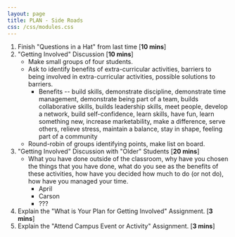 ```yaml
---
layout: page
title: PLAN - Side Roads
css: /css/modules.css
---
```


1. Finish "Questions in a Hat" from last time [**10 mins**]
1. "Getting Involved" Discussion [**10 mins**]
    * Make small groups of four students.
    * Ask to identify benefits of extra-curricular activities, barriers to being involved in extra-curricular activities, possible solutions to barriers.
        * Benefits -- build skills, demonstrate discipline, demonstrate time management, demonstrate being part of a team, builds collaborative skills, builds leadership skills, meet people, develop a network, build self-confidence, learn skills, have fun, learn something new, increase marketability, make a difference, serve others, relieve stress, maintain a balance, stay in shape, feeling part of a community
    * Round-robin of groups identifying points, make list on board.
1. "Getting Involved" Discussion with "Older" Students [**20 mins**]
    * What you have done outside of the classroom, why have you chosen the things that you have done, what do you see as the benefits of these activities, how have you decided how much to do (or not do), how have you managed your time.
        * April
        * Carson
        * ???
1. Explain the "What is Your Plan for Getting Involved" Assignment. [**3 mins**]
1. Explain the "Attend Campus Event or Activity" Assignment. [**3 mins**]
